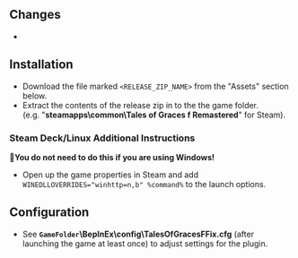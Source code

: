 ## Changes  
-   
  
## Installation  
- Download the file marked `<RELEASE_ZIP_NAME>` from the "Assets" section below.  
- Extract the contents of the release zip in to the the game folder. <br /> (e.g. "**steamapps\common\Tales of Graces f Remastered**" for Steam).

### Steam Deck/Linux Additional Instructions
🚩**You do not need to do this if you are using Windows!**
- Open up the game properties in Steam and add `WINEDLLOVERRIDES="winhttp=n,b" %command%` to the launch options.

## Configuration
- See **`GameFolder`\BepInEx\config\TalesOfGracesFFix.cfg** (after launching the game at least once) to adjust settings for the plugin.
